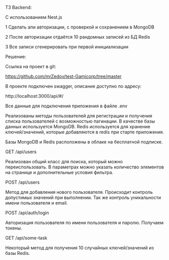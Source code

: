 ТЗ Backend:

C использованием Nest.js 

 1 Сделать апи авторизации, с проверкой и сохранением в MongoDB
 
 2 После авторизации отдаётся 10 рандомных записей из БД Redis
 
 3 Все записи сгенерировать при первой инициализации



Решение:

Ссылка на проект в git:

https://github.com/mrZedov/test-Gamicorp/tree/master

В проекте подключен swagger, описание доступно по адресу:

http://localhost:3000/api/#/

Все данные для подключения приложения в файле .env

Реализованы методы пользователей для регистрации и получения списка пользователей с возможностью пагинации. В качестве базы данных используется MongoDB. Redis используется для хранение ключей/значений, которые добавляются в redis при старте приложения.

Базы MongoDB и Redis расположены в облаке на бесплатной подписке.

GET /api/users

Реализован общий класс для поиска, который можно переиспользовать. В параметрах можно указать количество элементов на странице и дополнительные условия фильтра.

POST /api/users

Метод для добавления нового пользователя. Происходит контроль допустимых значений при выполнении. Так же контроль уникальности имени пользователя и email.

POST /api/auth/login

Авторизация пользователя по имени пользователя и паролю. Получаем токены.

GET /api/some-task

Некоторый метод для получения 10 случайных ключей/значений из базы Redis.
